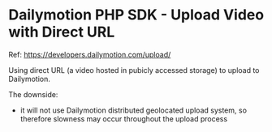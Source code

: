 # Dailymotion PHP SDK - Upload Video with Direct URL
Ref: https://developers.dailymotion.com/upload/

Using direct URL (a video hosted in pubicly accessed storage) to upload to Dailymotion.

The downside:
- it will not use Dailymotion distributed geolocated upload system, so therefore slowness may occur throughout the upload process
